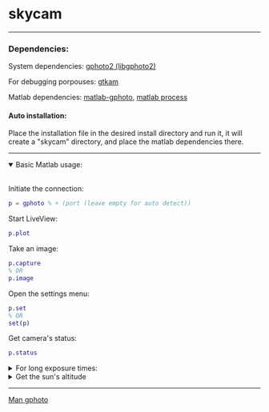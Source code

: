 # skycam

---

### Dependencies:

System dependencies: [gphoto2 (libgphoto2)](http://www.gphoto.org/)

For debugging porpouses: [gtkam](http://www.gphoto.org/proj/gtkam/)

Matlab dependencies: [matlab-gphoto](https://gitlab.com/astrophotography/matlab-gphoto/), [matlab process](https://github.com/farhi/matlab-process)

#### Auto installation:

Place the installation file in the desired install directory and run it, it will create a "skycam" directory, and place the matlab dependencies there.

---

<details open>
<summary> Basic Matlab usage: </summary>
<br>
	

Initiate the connection:
```matlab
p = gphoto % + (port (leave empty for auto detect))
```
Start LiveView:
```matlab
p.plot
```
Take an image:
```matlab
p.capture
% OR
p.image
```
Open the settings menu:
```matlab
p.set
% OR
set(p)
```
Get camera's status:
```matlab
p.status
```
	
</details>

<details>
	
<summary> For long exposure times:</summary>
<br>


```matlab
p.set('bulb', 0)
p.set('shutterspeed', /*Shutter Speed Choice Number*/)
```
Possible choices:
```
Label: Shutter Speed                                                           
Readonly: 0
Type: RADIO
Current: 0.5000s
Choice: 0 0.0001s
Choice: 1 0.0002s
Choice: 2 0.0003s
Choice: 3 0.0004s
Choice: 4 0.0005s
Choice: 5 0.0006s
Choice: 6 0.0008s
Choice: 7 0.0010s
Choice: 8 0.0012s
Choice: 9 0.0015s
Choice: 10 0.0020s
Choice: 11 0.0025s
Choice: 12 0.0031s
Choice: 13 0.0040s
Choice: 14 0.0050s
Choice: 15 0.0062s
Choice: 16 0.0080s
Choice: 17 0.0100s
Choice: 18 0.0125s
Choice: 19 0.0166s
Choice: 20 0.0200s
Choice: 21 0.0250s
Choice: 22 0.0333s
Choice: 23 0.0400s
Choice: 24 0.0500s
Choice: 25 0.0666s
Choice: 26 0.0769s
Choice: 27 0.1000s
Choice: 28 0.1250s
Choice: 29 0.1666s
Choice: 30 0.2000s
Choice: 31 0.2500s
Choice: 32 0.3333s
Choice: 33 0.4000s
Choice: 34 0.5000s
Choice: 35 0.6250s
Choice: 36 0.7692s
Choice: 37 1.0000s
Choice: 38 1.3000s
Choice: 39 1.6000s
Choice: 40 2.0000s
Choice: 41 2.5000s
Choice: 42 3.0000s
Choice: 43 4.0000s
Choice: 44 5.0000s
Choice: 45 6.0000s
Choice: 46 8.0000s
Choice: 47 10.0000s
Choice: 48 13.0000s
Choice: 49 15.0000s
Choice: 50 20.0000s
Choice: 51 25.0000s
Choice: 52 30.0000s
Choice: 53 Bulb
Choice: 54 Time
```
Choice 53 ('Bulb') can be used for an indefinete exposure time

</details>

<details>
<summary> Get the sun's altitude </summary>
<br>

We use AstroPack's "celestial" in order to detremine where the sun is (in order to determine whether it is time to start taking images).
Basic sun altitude reading:
```matlab
% Get sun parameters
sun = celestial.SolarSys.get_sun;
% Extract altitude
sunalt = sun.Alt
% If we want to convert to degrees:
sunalt = rad2deg(sun.Alt);
```
</details>

---

[Man gphoto](https://manpages.ubuntu.com/manpages/impish/man1/gphoto2.1.html)
